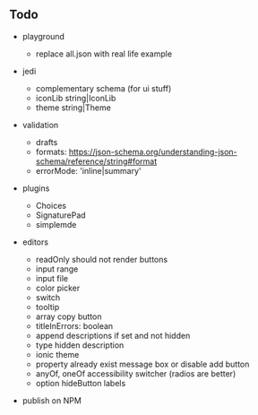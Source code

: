 ## Todo

- playground
  - replace all.json with real life example 

- jedi
  - complementary schema (for ui stuff)
  - iconLib string|IconLib
  - theme string|Theme

- validation
  - drafts
  - formats: https://json-schema.org/understanding-json-schema/reference/string#format
  - errorMode: 'inline|summary'

- plugins
  - Choices
  - SignaturePad
  - simplemde

- editors
  - readOnly should not render buttons
  - input range
  - input file
  - color picker
  - switch
  - tooltip
  - array copy button
  - titleInErrors: boolean
  - append descriptions if set and not hidden
  - type hidden description
  - ionic theme
  - property already exist message box or disable add button
  - anyOf, oneOf accessibility switcher (radios are better)
  - option hideButton labels

- publish on NPM
